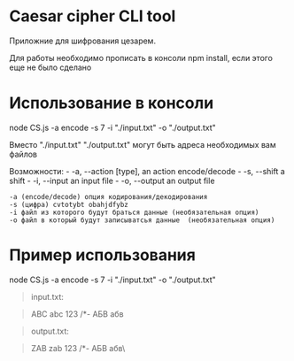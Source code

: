 # Caesar cipher CLI tool

Приложние для шифрования цезарем.

Для работы необходимо прописать в консоли npm install, если этого еще не было сделано

# Использование в консоли

node CS.js -a encode -s 7 -i "./input.txt" -o "./output.txt"

Вместо "./input.txt" "./output.txt" могут быть адреса необходимых вам файлов

   Возможности:
    - -a, --action [type],     an action encode/decode
    - -s, --shift <number>     a shift
    - -i, --input <filename>   an input file
    - -o, --output <filename>  an output file

    -a (encode/decode) опция кодирования/декодирования
    -s (цифра) cvtotybt obahjdfybz
    -i файл из которого будут браться данные (необязательная опция)
    -o файл в который будут записыватсья данные  (необязательная опция)

# Пример использования 

node CS.js -a encode -s 7 -i "./input.txt" -o "./output.txt"


> input.txt:

> ABC abc 123 /*- АБВ абв

> output.txt:

> ZAB zab 123 /*- АБВ абв\
